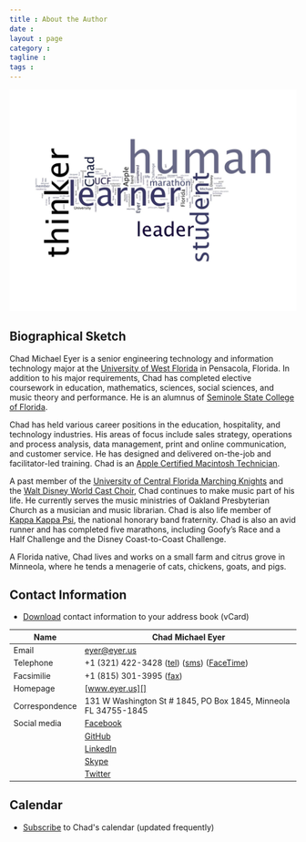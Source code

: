 ```yaml
---
title : About the Author
date : 
layout : page
category : 
tagline : 
tags : 
---
```


![Student. Thinker. Learner. Leader. **Human.**](/assets/human-wordle.jpg "Human wordle.")

## Biographical Sketch

Chad Michael Eyer is a senior engineering technology and information technology major at the [University of West Florida](http://www.uwf.edu) in Pensacola, Florida. In addition to his major requirements, Chad has completed elective coursework in education, mathematics, sciences, social sciences, and music theory and performance. He is an alumnus of [Seminole State College of Florida](http://www.seminolestate.edu).

Chad has held various career positions in the education, hospitality, and technology industries. His areas of focus include sales strategy, operations and process analysis, data management, print and online communication, and customer service. He has designed and delivered on-the-job and facilitator-led training. Chad is an [Apple Certified Macintosh Technician](http://training.apple.com/certification/acmt).

A past member of the [University of Central Florida Marching Knights](http://ucfbands.com/marching-knights/) and the [Walt Disney World Cast Choir](https://disneyworld.disney.go.com/events-tours/epcot/candlelight-processional/), Chad continues to make music part of his life. He currently serves the music ministries of Oakland Presbyterian Church as a musician and music librarian. Chad is also life member of [Kappa Kappa Psi](http://www.kkpsi.org), the national honorary band fraternity. Chad is also an avid runner and has completed five marathons, including Goofy’s Race and a Half Challenge and the Disney Coast-to-Coast Challenge.

A Florida native, Chad lives and works on a small farm and citrus grove in Minneola, where he tends a menagerie of cats, chickens, goats, and pigs.

## Contact Information

* [Download][vcf] contact information to your address book (vCard)

| Name                          | Chad Michael Eyer                                    |
| ----                          | -----------------                                    |
| Email                         | <eyer@eyer.us>                                       |
| Telephone                     | +1 (321) 422-3428 ([tel][]) ([sms][]) ([FaceTime][])   |
| Facsimilie                    | +1 (815) 301-3995 ([fax][])                            |
| Homepage                      | [www.eyer.us][]                                      |
| Correspondence                | 131 W Washington St # 1845, PO Box 1845, Minneola FL 34755-1845 |
| Social media                  | [Facebook][]                                         |
|                               | [GitHub][]                                           |
|                               | [LinkedIn][]                                         |
|                               | [Skype][]                                            |
|                               | [Twitter][]                                          |


## Calendar

* [Subscribe][ics] to Chad's calendar (updated frequently)

[vcf]:			http://athena.eyer.us/eyer.vcf			"vCard"
[tel]:			tel:+13214223428						"telephone"
[sms]:			sms:+13214223428						"text message"
[FaceTime]:		facetime:+13214223428					"FaceTime"
[fax]:			fax:+18153013995						"facsimile"
[www.eyer.us]:  http://www.eyer.us						"www.eyer.us"
[Facebook]:		http://www.facebook.com/chadmichaeleyer	"Facebook"
[GitHub]:		https://github.com/chadmichaeleyer  	"GitHub"  
[LinkedIn]:		http://linkedin.com/in/chadmichaeleyer	"LinkedIn"
[Skype]:		skype://chadmichaeleyer					"Skype"
[Twitter]:		https://twitter.com/eyer        		"Twitter"
[ics]:			webcal://athena.eyer.us/eyer.ics		"vCalendar"